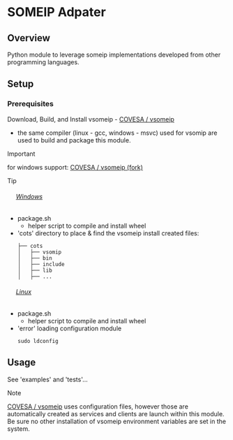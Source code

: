 SOMEIP Adpater
===========
## Overview
Python module to leverage someip implementations developed from other programming languages.

## Setup
### Prerequisites

Download, Build, and Install vsomeip - [COVESA / vsomeip](https://github.com/COVESA/vsomeip)
* the same compiler (linux - gcc, windows - msvc) used for vsomip are used to build and package this module.
> [!IMPORTANT]
> for windows support: [COVESA / vsomeip (fork)](https://github.com/justinlhudson/vsomeip)

> [!TIP]
> ###### &nbsp;&nbsp;&nbsp;&nbsp; <ins>Windows</ins>
> * package.sh
>   * helper script to compile and install wheel 
> * 'cots' directory to place & find the vsomeip install created files:
>      ```
>      ├── cots
>      │   ├── vsomip
>      │   ├── bin
>      │   ├── include
>      │   ├── lib
>      │   ├── ...
>      ```
> 
> ###### &nbsp;&nbsp;&nbsp;&nbsp; <ins>Linux</ins>
> * package.sh
>   * helper script to compile and install wheel
> * 'error' loading configuration module
>   ```
>   sudo ldconfig
>   ```

## Usage

See 'examples' and 'tests'...

> [!NOTE]
> [COVESA / vsomeip](https://github.com/COVESA/vsomeip) uses configuration files, however those are automatically created as services and clients are launch within this module.  Be sure no other installation of vsomeip environment variables are set in the system.

